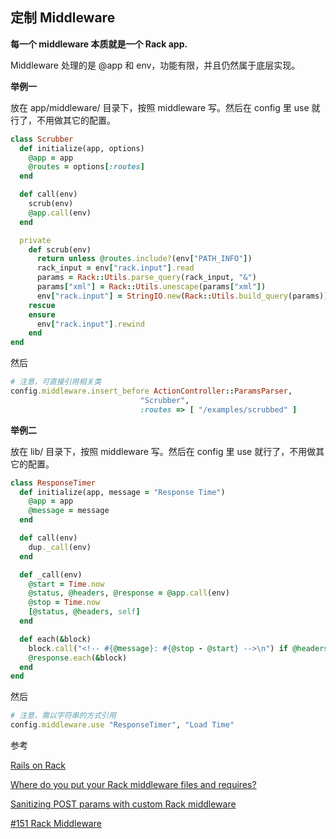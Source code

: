 ## 定制 Middleware

**每一个 middleware 本质就是一个 Rack app.**

Middleware 处理的是 @app 和 env，功能有限，并且仍然属于底层实现。

**举例一**

放在 app/middleware/ 目录下，按照 middleware 写。然后在 config 里 use 就行了，不用做其它的配置。

```ruby
class Scrubber
  def initialize(app, options)
    @app = app
    @routes = options[:routes]
  end

  def call(env)
    scrub(env)
    @app.call(env)
  end

  private
    def scrub(env)
      return unless @routes.include?(env["PATH_INFO"])
      rack_input = env["rack.input"].read
      params = Rack::Utils.parse_query(rack_input, "&")
      params["xml"] = Rack::Utils.unescape(params["xml"])
      env["rack.input"] = StringIO.new(Rack::Utils.build_query(params))
    rescue
    ensure
      env["rack.input"].rewind
    end
end
```

然后

```ruby
# 注意，可直接引用相关类
config.middleware.insert_before ActionController::ParamsParser,
                             "Scrubber",
                             :routes => [ "/examples/scrubbed" ]
```

**举例二**

放在 lib/ 目录下，按照 middleware 写。然后在 config 里 use 就行了，不用做其它的配置。

```ruby
class ResponseTimer
  def initialize(app, message = "Response Time")
    @app = app
    @message = message
  end

  def call(env)
    dup._call(env)
  end

  def _call(env)
    @start = Time.now
    @status, @headers, @response = @app.call(env)
    @stop = Time.now
    [@status, @headers, self]
  end

  def each(&block)
    block.call("<!-- #{@message}: #{@stop - @start} -->\n") if @headers["Content-Type"].include? "text/html"
    @response.each(&block)
  end
end
```

然后

```ruby
# 注意，需以字符串的方式引用
config.middleware.use "ResponseTimer", "Load Time"
```

参考

[Rails on Rack](http://guides.rubyonrails.org/rails_on_rack.html)

[Where do you put your Rack middleware files and requires?](http://stackoverflow.com/questions/3428343/where-do-you-put-your-rack-middleware-files-and-requires)

[Sanitizing POST params with custom Rack middleware](http://pivotallabs.com/sanitizing-post-params-with-custom-rack-middleware/)

[#151 Rack Middleware](http://railscasts.com/episodes/151-rack-middleware)
